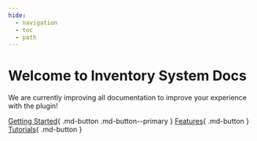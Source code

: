 ```yaml
---
hide:
  - navigation
  - toc
  - path
---
```


# Welcome to Inventory System Docs

We are currently improving all documentation to improve your experience with the plugin!

[Getting Started](getting_started/introduction){ .md-button .md-button--primary }
[Features](features){ .md-button }
[Tutorials](tutorials){ .md-button }
